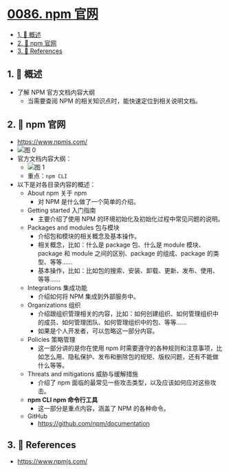 # [0086. npm 官网](https://github.com/Tdahuyou/TNotes.nodejs/tree/main/notes/0086.%20npm%20%E5%AE%98%E7%BD%91)

<!-- region:toc -->

- [1. 📝 概述](#1--概述)
- [2. 📒 npm 官网](#2--npm-官网)
- [3. 🔗 References](#3--references)

<!-- endregion:toc -->

## 1. 📝 概述

- 了解 NPM 官方文档内容大纲
  - 当需要查阅 NPM 的相关知识点时，能快速定位到相关说明文档。

## 2. 📒 npm 官网

- https://www.npmjs.com/
- ![图 0](https://cdn.jsdelivr.net/gh/tnotesjs/imgs@main/2025-08-10-14-15-42.png)
- 官方文档内容大纲：
  - ![图 1](https://cdn.jsdelivr.net/gh/tnotesjs/imgs@main/2025-08-10-14-46-49.png)
  - 重点：`npm CLI`
- 以下是对各目录内容的概述：
  - About npm 关于 npm
    - 对 NPM 是什么做了一个简单的介绍。
  - Getting started 入门指南
    - 主要介绍了使用 NPM 的环境初始化及初始化过程中常见问题的说明。
  - Packages and modules 包与模块
    - 介绍包和模块的相关概念及基本操作。
    - 相关概念，比如：什么是 package 包、什么是 module 模块、package 和 module 之间的区别、package 的组成、package 的类型、等等……
    - 基本操作，比如：比如包的搜索、安装、卸载、更新、发布、使用、等等……
  - Integrations 集成功能
    - 介绍如何将 NPM 集成到外部服务中。
  - Organizations 组织
    - 介绍跟组织管理相关的内容，比如：如何创建组织、如何管理组织中的成员、如何管理团队、如何管理组织中的包、等等……
    - 如果是个人开发者，可以忽略这一部分内容。
  - Policies 策略管理
    - 这一部分讲的是你在使用 npm 时需要遵守的各种规则和注意事项，比如怎么用、隐私保护、发布和删除包的规矩、版权问题，还有不能做什么等等。
  - Threats and mitigations 威胁与缓解措施
    - 介绍了 npm 面临的最常见一些攻击类型，以及应该如何应对这些攻击。
  - **npm CLI npm 命令行工具**
    - 这一部分是重点内容，涵盖了 NPM 的各种命令。
  - GitHub
    - https://github.com/npm/documentation

## 3. 🔗 References

- https://www.npmjs.com/
